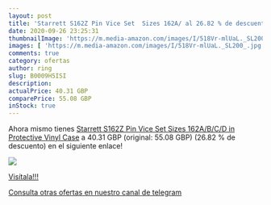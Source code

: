 ```yaml
---
layout: post
title: 'Starrett S162Z Pin Vice Set  Sizes 162A/ al 26.82 % de descuento'
date: 2020-09-26 23:25:31
thumbnailImage: 'https://m.media-amazon.com/images/I/518Vr-mlUaL._SL200_.jpg'
images: [ 'https://m.media-amazon.com/images/I/518Vr-mlUaL._SL200_.jpg' ]
comments: true
category: ofertas
author: ring
slug: B0009H5ISI
description:
actualPrice: 40.31 GBP
comparePrice: 55.08 GBP
inStock: true
---
```


Ahora mismo tienes [Starrett S162Z Pin Vice Set  Sizes 162A/B/C/D in Protective Vinyl Case](https://www.amazon.com/dp/B0009H5ISI/?tag=redken08-20) a 40.31 GBP (original: 55.08 GBP) (26.82 %  de descuento) en el siguiente enlace!

[![](https://m.media-amazon.com/images/I/518Vr-mlUaL._SL200_.jpg)](https://www.amazon.com/dp/B0009H5ISI/?tag=redken08-20)

[Visítala!!!](https://www.amazon.com/dp/B0009H5ISI/?tag=redken08-20)

[Consulta otras ofertas en nuestro canal de telegram](https://t.me/s/ofertas25)
